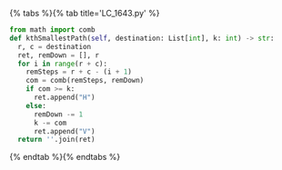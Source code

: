 {% tabs %}{% tab title='LC_1643.py' %}

```py
from math import comb
def kthSmallestPath(self, destination: List[int], k: int) -> str:
  r, c = destination
  ret, remDown = [], r
  for i in range(r + c):
    remSteps = r + c - (i + 1)
    com = comb(remSteps, remDown)
    if com >= k:
      ret.append("H")
    else:
      remDown -= 1
      k -= com
      ret.append("V")
  return ''.join(ret)
```

{% endtab %}{% endtabs %}
